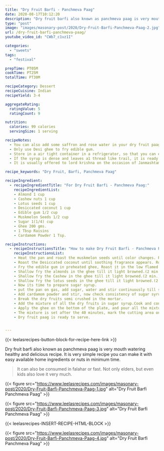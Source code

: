```yaml
---
title: "Dry Fruit Barfi - Panchmeva Paag"
date: 2020-08-17T10:12:20
description: "Dry fruit barfi also known as panchmeva paag is very mouth watering healthy and delicious recipe."
type: "post"
image: "images/masonary-post/2020/Dry-Fruit-Barfi-Panchmeva-Paag-2.jpg"
url: /dry-fruit-barfi-panchmeva-paag/
youtube_video_id: "CWb7_c1vz1I"

categories: 
  - "sweets"
tags:
  - "festival"

prepTime: PT05M
cookTime: PT25M
totalTime: PT30M

recipeCategory: Dessert
recipeCuisine: Indian
recipeYield: 3-4

aggregateRating:
  ratingValue: 5
  ratingCount: 9

nutrition:
  calories: 99 calories
  servingSize: 1 serving

recipeNotes: 
  - You can also add some saffron and rose water in your dry fruit paag for more flavors.
  - Only use Desi ghee to fry edible gum.
  - Store in a air tight container in a refrigerator, so that you can enjoy it for at least 1 month. 
  - If the syrup is dense and leaves a1 thread like trail, it is ready to be used.
  - It is usually offered to lord krishna on the occasion of Janmashtami.

recipe_keywords: "Dry Fruit, Barfi, Panchmeva Paag"

recipeIngredient:
  - recipeIngredientTitle: "For Dry Fruit Barfi - Panchmeva Paag:"
    recipeIngredientList: 
    - Almond 1 cup
    - Cashew nuts 1 cup
    - Lotus seeds 1 cup
    - Desiccated coconut 1 cup
    - Edible gum 1/2 cup
    - Muskmelon Seeds 1/2 cup
    - Sugar 1(1/4) cup
    - Ghee 200 gms.
    - 1 Tbsp Raisins
    - Cardamom Powder 1 Tsp.

recipeInstructions:
  - recipeInstructionsTitle: "How to make Dry Fruit Barfi - Panchmeva Paag:"
    recipeInstructionsList:
    - Heat the pan and roast the muskmelon seeds until color changes. Roast them for 2 minutes on the low flame.
    - Roast the Desiccated coconut until soothing fragrance appears. Roast them for 2 minutes on the low flame.
    - Fry the edible gum in preheated ghee, Roast it in the low flamed Ghee by continuously stirring it till it expanded in shape.
    - Shallow fry the almonds in the ghee till it light browned.(2 min.)
    - Shallow fry the Cashew in the ghee till it light browned.(2 min.)
    - Shallow fry the lotus seeds in the ghee till it light browned.(2 min.)
    - Now its time to prepare sugar syrup.
    - put the pan on gas, add sugar, water and stir continuously till sugar dissolves completely.
    - Add cardamom powder and stir, now check consistency of sugar syrup 1 thread  needed.
    - Break the dry fruits semi crushed in the mortar. 
    - Add the mixture of all the dry fruits in sugar syrup.Cook and continuously stir the mixture until it is thick it will take 4 to 5 minutes.
    - Apply the ghee on the bottom of the plate, and pour all the mixture in it. 
    - The mixture is set after the 40 minutes, mark the cutting area on the mixture.  
    - Dry fruit paag is ready to serve.


---
```


{{< leelasrecipes-button-block-for-recipe-here-link >}}


Dry fruit barfi also known as panchmeva paag is very mouth watering healthy and delicious recipe. It is very simple recipe you can make it with easy available home ingredients or nuts in minimum time. 

> It can also be consumed in falahar or fast. Not only elders, but even kids also love it very much.


{{< figure src="https://www.leelasrecipes.com/images/masonary-post/2020/Dry-Fruit-Barfi-Panchmeva-Paag-1.jpg" alt="Dry Fruit Barfi Panchmeva Paag" >}}


{{< figure src="https://www.leelasrecipes.com/images/masonary-post/2020/Dry-Fruit-Barfi-Panchmeva-Paag-3.jpg" alt="Dry Fruit Barfi Panchmeva Paag" >}}


{{< leelasrecipes-INSERT-RECIPE-HTML-BLOCK >}}

{{< figure src="https://www.leelasrecipes.com/images/masonary-post/2020/Dry-Fruit-Barfi-Panchmeva-Paag-4.jpg" alt="Dry Fruit Barfi Panchmeva Paag" >}}



